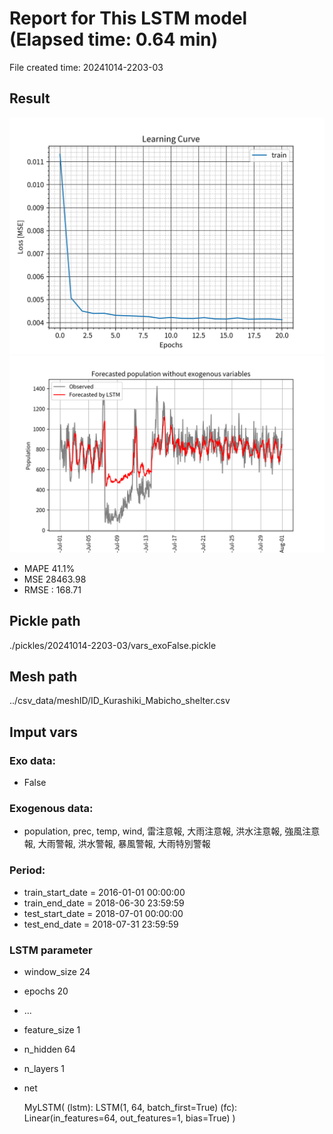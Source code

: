 
# Report for This LSTM model (Elapsed time: 0.64 min)

File created time: 20241014-2203-03

## Result 
<img src="result_20241014-2203-03_loss.png" width='600'/>
<img src="result_20241014-2203-03_forecast.png" width='600'/>

- MAPE	41.1%
- MSE 	28463.98
- RMSE : 168.71

## Pickle path
./pickles/20241014-2203-03/vars_exoFalse.pickle

## Mesh path
../csv_data/meshID/ID_Kurashiki_Mabicho_shelter.csv

## Imput vars

### Exo data:
- False

### Exogenous data:
- population, prec, temp, wind, 雷注意報, 大雨注意報, 洪水注意報, 強風注意報, 大雨警報, 洪水警報, 暴風警報, 大雨特別警報
 
### Period:
- train_start_date    = 2016-01-01 00:00:00
- train_end_date      = 2018-06-30 23:59:59
- test_start_date     = 2018-07-01 00:00:00  
- test_end_date       = 2018-07-31 23:59:59

### LSTM parameter
- window_size	24
- epochs	20
- ...
- feature_size	1
- n_hidden	64
- n_layers	1
- net

     MyLSTM(
  (lstm): LSTM(1, 64, batch_first=True)
  (fc): Linear(in_features=64, out_features=1, bias=True)
)


